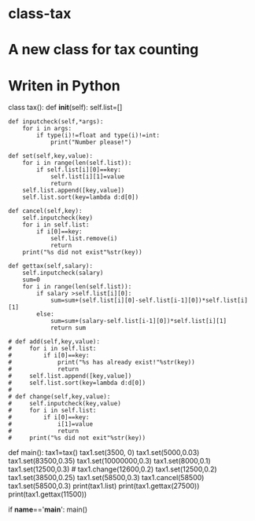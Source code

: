 # class-tax
# A new class for tax counting
# Writen in Python
class tax():
    def __init__(self):
        self.list=[]

    def inputcheck(self,*args):
        for i in args:
            if type(i)!=float and type(i)!=int:
                print("Number please!")

    def set(self,key,value):
        for i in range(len(self.list)):
            if self.list[i][0]==key:
                self.list[i][1]=value
                return
        self.list.append([key,value])
        self.list.sort(key=lambda d:d[0])

    def cancel(self,key):
        self.inputcheck(key)
        for i in self.list:
            if i[0]==key:
                self.list.remove(i)
                return
        print("%s did not exist"%str(key))

    def gettax(self,salary):
        self.inputcheck(salary)
        sum=0
        for i in range(len(self.list)):
            if salary >self.list[i][0]:
                sum=sum+(self.list[i][0]-self.list[i-1][0])*self.list[i][1]
            else:
                sum=sum+(salary-self.list[i-1][0])*self.list[i][1]
                return sum
                
    # def add(self,key,value):
    #     for i in self.list:
    #         if i[0]==key:
    #             print("%s has already exist!"%str(key))
    #             return
    #     self.list.append([key,value])
    #     self.list.sort(key=lambda d:d[0])
    #
    # def change(self,key,value):
    #     self.inputcheck(key,value)
    #     for i in self.list:
    #         if i[0]==key:
    #             i[1]=value
    #             return
    #     print("%s did not exit"%str(key))

def main():
    tax1=tax()
    tax1.set(3500, 0)
    tax1.set(5000,0.03)
    tax1.set(83500,0.35)
    tax1.set(10000000,0.3)
    tax1.set(8000,0.1)
    tax1.set(12500,0.3)
    # tax1.change(12600,0.2)
    tax1.set(12500,0.2)
    tax1.set(38500,0.25)
    tax1.set(58500,0.3)
    tax1.cancel(58500)
    tax1.set(58500,0.3)
    print(tax1.list)
    print(tax1.gettax(27500))
    print(tax1.gettax(11500))

if __name__=='__main__':
     main()
